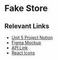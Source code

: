 # Fake Store

## Relevant Links
- [Unit 5 Project Notion](https://mimodocs.notion.site/Unit-5-Project-Guide-Fake-Store-C27-b397db1367884db88320a23500bb9a77)
- [Figma Mockup](https://www.figma.com/file/sLAPDlaNqjOy6s3Elei7mH/Fake-Store?type=design&node-id=0-1&t=I8soL4o6DlFbAjfU-0)
- [API Link](https://fakestoreapi.com/docs)
- [React Icons](https://react-icons.github.io/react-icons/)
